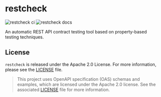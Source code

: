 # restcheck
![restcheck ci](https://github.com/nomasystems/restcheck/actions/workflows/ci.yml/badge.svg)
![restcheck docs](https://github.com/nomasystems/restcheck/actions/workflows/docs.yml/badge.svg)

An automatic REST API contract testing tool based on property-based testing techniques.

## License

`restcheck` is released under the Apache 2.0 License. For more information, please see the [LICENSE](LICENSE) file.
> This project uses OpenAPI specification (OAS) schemas and examples, which are licensed under the Apache 2.0 license. See the associated [LICENSE](priv/oas/LICENSE) file for more information.

